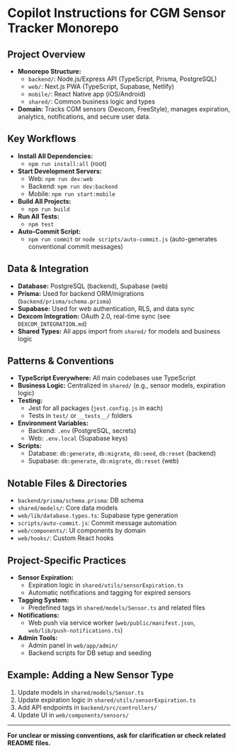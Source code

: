 # Copilot Instructions for CGM Sensor Tracker Monorepo

## Project Overview
- **Monorepo Structure:**
  - `backend/`: Node.js/Express API (TypeScript, Prisma, PostgreSQL)
  - `web/`: Next.js PWA (TypeScript, Supabase, Netlify)
  - `mobile/`: React Native app (iOS/Android)
  - `shared/`: Common business logic and types
- **Domain:** Tracks CGM sensors (Dexcom, FreeStyle), manages expiration, analytics, notifications, and secure user data.

## Key Workflows
- **Install All Dependencies:**
  - `npm run install:all` (root)
- **Start Development Servers:**
  - Web: `npm run dev:web`
  - Backend: `npm run dev:backend`
  - Mobile: `npm run start:mobile`
- **Build All Projects:**
  - `npm run build`
- **Run All Tests:**
  - `npm test`
- **Auto-Commit Script:**
  - `npm run commit` or `node scripts/auto-commit.js` (auto-generates conventional commit messages)

## Data & Integration
- **Database:** PostgreSQL (backend), Supabase (web)
- **Prisma:** Used for backend ORM/migrations (`backend/prisma/schema.prisma`)
- **Supabase:** Used for web authentication, RLS, and data sync
- **Dexcom Integration:** OAuth 2.0, real-time sync (see `DEXCOM_INTEGRATION.md`)
- **Shared Types:** All apps import from `shared/` for models and business logic

## Patterns & Conventions
- **TypeScript Everywhere:** All main codebases use TypeScript
- **Business Logic:** Centralized in `shared/` (e.g., sensor models, expiration logic)
- **Testing:**
  - Jest for all packages (`jest.config.js` in each)
  - Tests in `test/` or `__tests__/` folders
- **Environment Variables:**
  - Backend: `.env` (PostgreSQL, secrets)
  - Web: `.env.local` (Supabase keys)
- **Scripts:**
  - Database: `db:generate`, `db:migrate`, `db:seed`, `db:reset` (backend)
  - Supabase: `db:generate`, `db:migrate`, `db:reset` (web)

## Notable Files & Directories
- `backend/prisma/schema.prisma`: DB schema
- `shared/models/`: Core data models
- `web/lib/database.types.ts`: Supabase type generation
- `scripts/auto-commit.js`: Commit message automation
- `web/components/`: UI components by domain
- `web/hooks/`: Custom React hooks

## Project-Specific Practices
- **Sensor Expiration:**
  - Expiration logic in `shared/utils/sensorExpiration.ts`
  - Automatic notifications and tagging for expired sensors
- **Tagging System:**
  - Predefined tags in `shared/models/Sensor.ts` and related files
- **Notifications:**
  - Web push via service worker (`web/public/manifest.json`, `web/lib/push-notifications.ts`)
- **Admin Tools:**
  - Admin panel in `web/app/admin/`
  - Backend scripts for DB setup and seeding

## Example: Adding a New Sensor Type
1. Update models in `shared/models/Sensor.ts`
2. Update expiration logic in `shared/utils/sensorExpiration.ts`
3. Add API endpoints in `backend/src/controllers/`
4. Update UI in `web/components/sensors/`

---

**For unclear or missing conventions, ask for clarification or check related README files.**
